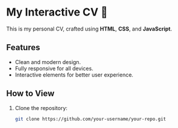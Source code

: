 # My Interactive CV 🌟

This is my personal CV, crafted using **HTML**, **CSS**, and **JavaScript**.

## Features
- Clean and modern design.
- Fully responsive for all devices.
- Interactive elements for better user experience.

## How to View
1. Clone the repository:
   ```bash
   git clone https://github.com/your-username/your-repo.git
